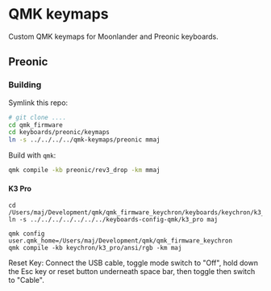 # QMK keymaps

Custom QMK keymaps for Moonlander and Preonic keyboards.

## Preonic

### Building

Symlink this repo:

```sh
# git clone ....
cd qmk_firmware
cd keyboards/preonic/keymaps
ln -s ../../../../qmk-keymaps/preonic mmaj
```

Build with `qmk`:

```sh
qmk compile -kb preonic/rev3_drop -km mmaj
```

#### K3 Pro

```
cd /Users/maj/Development/qmk/qmk_firmware_keychron/keyboards/keychron/k3_pro/ansi/rgb/keymaps
ln -s ../../../../../../../keyboards-config-qmk/k3_pro maj

qmk config user.qmk_home=/Users/maj/Development/qmk/qmk_firmware_keychron
qmk compile -kb keychron/k3_pro/ansi/rgb -km maj
```

Reset Key: Connect the USB cable, toggle mode switch to "Off", hold down the Esc key or reset button underneath space bar, then toggle then switch to "Cable".